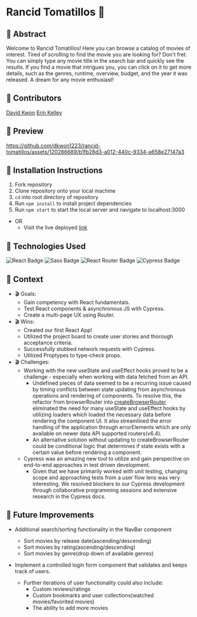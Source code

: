 # Rancid Tomatillos 🍅

## 🎥 Abstract
Welcome to Rancid Tomatillos! Here you can browse a catalog of movies of interest. Tired of scrolling to find the movie you are looking for? Don't fret. You can simply type any movie title in the search bar and quickly see the results. If you find a movie that intrigues you, you can click on it to get more details, such as the genres, runtime, overview, budget, and the year it was released. A dream for any movie enthusiast! 

## 🎥 Contributors 
[David Kwon](https://github.com/dkwon1223)
[Erin Kelley](https://github.com/kelleyej)

## 🎥 Preview 



https://github.com/dkwon1223/rancid-tomatillos/assets/120286689/b1fb28d3-a012-440c-9334-a658e27147a3




## 🎥 Installation Instructions 
  1. Fork repository
  2. Clone repository onto your local machine
  3. `cd` into root directory of repository
  4. Run `npm install` to install project dependencies
  5. Run `npm start` to start the local server and navigate to localhost:3000
- OR 
  - Visit the live deployed [link](https://rancid-tomatillos-omega.vercel.app/)

## 🎥 Technologies Used 
![React Badge](https://img.shields.io/badge/React-61DAFB?logo=react&logoColor=000&style=flat) ![Sass Badge](https://img.shields.io/badge/Sass-C69?logo=sass&logoColor=fff&style=flat) ![React Router Badge](https://img.shields.io/badge/React%20Router-CA4245?logo=reactrouter&logoColor=fff&style=flat) ![Cypress Badge](https://img.shields.io/badge/Cypress-69D3A7?logo=cypress&logoColor=fff&style=flat)

## 🎥 Context
 - 🎬 Goals:
   - Gain competency with React fundamentals.
   - Test React components & asynchronous JS with Cypress.
   - Create a multi-page UX using Router.
 - 🎬 Wins:
   - Created our first React App!
   - Utilized the project board to create user stories and thorough acceptance criteria.
   - Successfully stubbed network requests with Cypress.
   - Utilized Proptypes to type-check props.
- 🎬 Challenges:
   - Working with the new useState and useEffect hooks proved to be a challenge - especially when working with data fetched from an API.
     - Undefined pieces of data seemed to be a recurring issue caused by timing conflicts between state updating from asynchronous operations and rendering of components. To resolve this, the refactor from browserRouter into [createBrowserRouter](https://reactrouter.com/en/main/routers/create-browser-router) eliminated the need for many useState and useEffect hooks by utilizing loaders which loaded the necessary data before rendering the component UI. It also streamlined the error handling of the application through errorElements which are only available on newer data API supported routers(v6.4). 
     - An alternative solution without updating to createBrowserRouter could be conditional logic that determines if state exists with a certain value before rendering a component.
   - Cypress was an amazing new tool to utilize and gain perspective on end-to-end approaches in test driven development.
     - Given that we have primarily worked with unit testing, changing scope and approaching tests from a user flow lens was very interesting. We resolved blockers to our Cypress development through collaborative programming sessions and extensive research in the Cypress docs.

## 🎥 Future Improvements
 - Additional search/sorting functionality in the NavBar component 
   - Sort movies by release date(ascending/descending)
   - Sort movies by rating(ascending/descending)
   - Sort movies by genre(drop down of available genres)
    
 - Implement a controlled login form component that validates and keeps track of users. 
   - Further iterations of user functionality could also include:
     - Custom reviews/ratings
     - Custom bookmarks and user collections(watched movies/favorited movies)
     - The ability to add more movies
